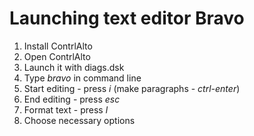 # Launching text editor Bravo
1. Install ContrlAlto
2. Open ContrlAlto
3. Launch it with diags.dsk
4. Type _bravo_ in command line
5. Start editing - press _i_ (make paragraphs - _ctrl-enter_)
6. End editing - press _esc_
7. Format text - press _l_
8. Choose necessary options
